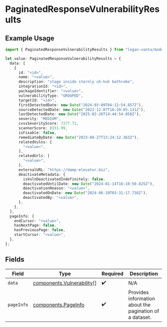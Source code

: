 # PaginatedResponseVulnerabilityResults

## Example Usage

```typescript
import { PaginatedResponseVulnerabilityResults } from "logan-vanta/models/components";

let value: PaginatedResponseVulnerabilityResults = {
  data: [
    {
      id: "<id>",
      name: "<value>",
      description: "stage inside sternly uh-huh bathrobe",
      integrationId: "<id>",
      packageIdentifier: "<value>",
      vulnerabilityType: "GROUPED",
      targetId: "<id>",
      firstDetectedDate: new Date("2024-03-09T04:12:54.857Z"),
      sourceDetectedDate: new Date("2023-12-07T16:20:05.131Z"),
      lastDetectedDate: new Date("2025-02-26T14:44:54.858Z"),
      severity: "MEDIUM",
      cvssSeverityScore: 7277.71,
      scannerScore: 8151.99,
      isFixable: false,
      remediateByDate: new Date("2023-08-27T13:24:12.363Z"),
      relatedVulns: [
        "<value>",
      ],
      relatedUrls: [
        "<value>",
      ],
      externalURL: "https://damp-elevator.biz",
      deactivateMetadata: {
        isVulnDeactivatedIndefinitely: false,
        deactivatedUntilDate: new Date("2024-01-14T16:10:50.825Z"),
        deactivationReason: "<value>",
        deactivatedOnDate: new Date("2024-06-10T03:31:17.736Z"),
        deactivatedBy: "<value>",
      },
    },
  ],
  pageInfo: {
    endCursor: "<value>",
    hasNextPage: false,
    hasPreviousPage: false,
    startCursor: "<value>",
  },
};
```

## Fields

| Field                                                                  | Type                                                                   | Required                                                               | Description                                                            |
| ---------------------------------------------------------------------- | ---------------------------------------------------------------------- | ---------------------------------------------------------------------- | ---------------------------------------------------------------------- |
| `data`                                                                 | [components.Vulnerability](../../models/components/vulnerability.md)[] | :heavy_check_mark:                                                     | N/A                                                                    |
| `pageInfo`                                                             | [components.PageInfo](../../models/components/pageinfo.md)             | :heavy_check_mark:                                                     | Provides information about the pagination of a dataset.                |
